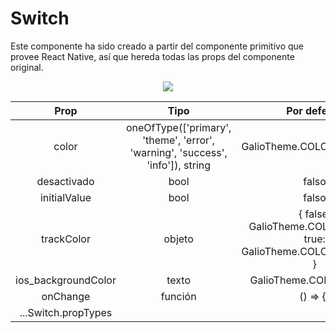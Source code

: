 # Switch

Este componente ha sido creado a partir del componente primitivo que provee React Native, así que hereda todas las props del componente original.

<p align="center">
  <img src="https://i.imgur.com/0HX86f2.png" />
</p>

|        Prop         |                                      Tipo                                      |                            Por defecto                             | Descripción |
| :-----------------: | :----------------------------------------------------------------------------: | :----------------------------------------------------------------: | :---------: |
|        color        | oneOfType(['primary', 'theme', 'error', 'warning', 'success', 'info']), string |                     GalioTheme.COLORS.PRIMARY                      |             |
|     desactivado     |                                      bool                                      |                               falso                                |             |
|    initialValue     |                                      bool                                      |                               falso                                |             |
|     trackColor      |                                     objeto                                     | { false: GalioTheme.COLORS.GREY, true: GalioTheme.COLORS.PRIMARY } |             |
| ios_backgroundColor |                                     texto                                      |                       GalioTheme.COLORS.GREY                       |             |
|      onChange       |                                    función                                     |                              () => {}                              |             |
| ...Switch.propTypes |                                                                                |                                                                    |             |
